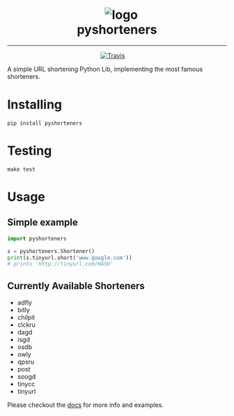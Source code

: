 <h1 align="center">
    <img src="https://blog.shareaholic.com/wp-content/uploads/2015/06/shortlink.png" alt="logo"/><br>
    pyshorteners
</h1>

<hr/>

<p align="center">
    <a href="https://travis-ci.org/ellisonleao/pyshorteners"><img src="https://travis-ci.org/ellisonleao/pyshorteners.svg?branch=master" alt="Travis"/></a>
    <a href="https://codecov.io/gh/ellisonleao/pyshorteners"><img src="https://codecov.io/gh/ellisonleao/pyshorteners/branch/master/graph/badge.svg" alt=""/></a>
    <a href="https://saythanks.io/to/ellisonleao"><img src="https://img.shields.io/badge/Say%20Thanks-!-1EAEDB.svg" alt=""/></a>
</p>

A simple URL shortening Python Lib, implementing the most famous shorteners.

# Installing

    pip install pyshorteners

# Testing

	make test

# Usage

## Simple example

```python
import pyshorteners

s = pyshorteners.Shortener()
print(s.tinyurl.short('www.google.com'))
# prints 'http://tinyurl.com/HASH'
```

## Currently Available Shorteners

- adfly
- bitly
- chilpit
- clckru
- dagd
- isgd
- osdb
- owly
- qpsru
- post
- soogd
- tinycc
- tinyurl

Please checkout the [docs]() for more info and examples.
